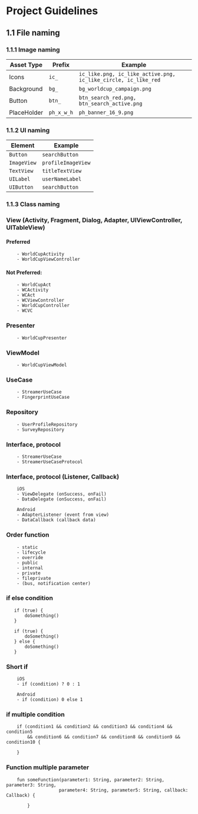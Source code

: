 # Project Guidelines

## 1.1 File naming

### 1.1.1 Image naming

| Asset Type                      | Prefix           | Example                                      |                
|---------------------------------|------------------|----------------------------------------------|
| Icons                           | `ic_`            | `ic_like.png, ic_like_active.png, ic_like_circle, ic_like_red` |   
| Background                      | `bg_`            | `bg_worldcup_campaign.png`                   |                
| Button                          | `btn_`           | `btn_search_red.png, btn_search_active.png`  |
| PlaceHolder                     | `ph_x_w_h`       | `ph_banner_16_9.png`                         |                                               



### 1.1.2 UI naming

| Element     | Example                           |
|-------------|-----------------------------------|
| `Button`    | `searchButton`                    |
| `ImageView` | `profileImageView`                |
| `TextView`  | `titleTextView`                   |
| `UILabel`   | `userNameLabel`                   |
| `UIButton`  | `searchButton`                    |

### 1.1.3 Class naming

### View (Activity, Fragment, Dialog, Adapter, UIViewController, UITableView)

#### Preferred
```
    - WorldCupActivity
    - WorldCupViewController
```  

#### Not Preferred:
```
    - WorldCupAct
    - WCActivity
    - WCAct
    - WCViewController
    - WorldCupController
    - WCVC
```  

### Presenter
```
    - WorldCupPresenter
```  

### ViewModel
```
    - WorldCupViewModel
```

### UseCase
``` 
    - StreamerUseCase 
    - FingerprintUseCase
```

### Repository
``` 
    - UserProfileRepository 
    - SurveyRepository
```

### Interface, protocol
``` 
    - StreamerUseCase 
    - StreamerUseCaseProtocol
```
### Interface, protocol (Listener, Callback)
```
    iOS
    - ViewDelegate (onSuccess, onFail)
    - DataDelegate (onSuccess, onFail)
    
    Android
    - AdapterListener (event from view)
    - DataCallback (callback data) 
```

### Order function
```
    - static 
    - lifecycle 
    - override 
    - public 
    - internal 
    - private
    - fileprivate 
    - (bus, notification center)
```

### if else condition
 ```
    if (true) {
        doSomething()
    }
    
    if (true) {
        doSomething()
    } else {
        doSomething()
    }
```

### Short if
```
    iOS
    - if (condition) ? 0 : 1
    
    Android
    - if (condition) 0 else 1
```

### if multiple condition
```
    if (condition1 && condition2 && condition3 && condition4 && condition5 
        && condition6 && condition7 && condition8 && condition9 && condition10 {
    
    }
```

### Function multiple parameter
```
    fun someFunction(parameter1: String, parameter2: String, parameter3: String,
                    parameter4: String, parameter5: String, callback: Callback) {
            
        }
```

